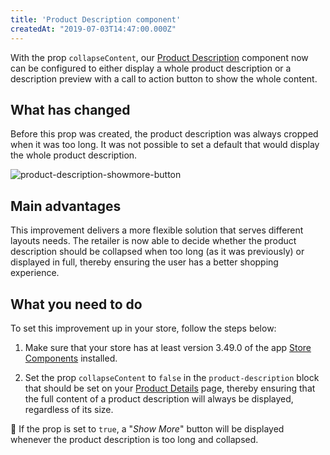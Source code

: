 ```yaml
---
title: 'Product Description component'
createdAt: "2019-07-03T14:47:00.000Z"
---
```


With the prop `collapseContent`, our [Product Description](https://github.com/vtex-apps/store-components/blob/master/react/components/ProductDescription/README.md) component now can be configured to either display a whole product description or a description preview with a call to action button to show the whole content.

## What has changed

Before this prop was created, the product description was always cropped when it was too long. It was not possible to set a default that would display the whole product description.

![product-description-showmore-button](https://user-images.githubusercontent.com/52087100/60601061-cdc69480-9d87-11e9-84cd-490696f625db.png)


## Main advantages

This improvement delivers a more flexible solution that serves different layouts needs. The retailer is now able to decide whether the product description should be collapsed when too long (as it was previously) or displayed in full, thereby ensuring the user has a better shopping experience.  

## What you need to do 

To set this improvement up in your store, follow the steps below:

1. Make sure that your store has at least version 3.49.0 of the app [Store Components](https://github.com/vtex-apps/store-components) installed.

2. Set the prop `collapseContent` to `false` in the `product-description` block that should be set on your [Product Details](https://github.com/vtex-apps/product-details) page, thereby ensuring that the full content of a product description will always be displayed, regardless of its size.

:eyes: If the prop is set to `true`,  a "_Show More_" button will be displayed whenever the product description is too long and collapsed. 

